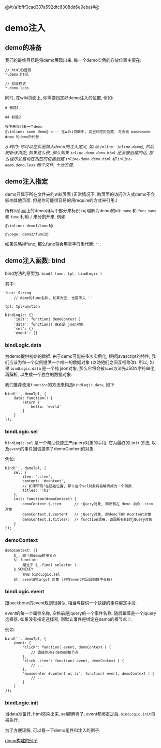 @#:{a1bfff3cad307a592dfc8308dd6e9eba}#@
# demo注入

## demo的准备

我们的最终目标是将demo展现出来. 每一个demo实例的存放位置主要在:

    // html和逻辑
    *.demo.html
    
    // 存放样式
    *.demo.less

同时, 在wiki页面上, 你需要指定好demo注入的位置, 例如:

```
# 标题1

## 标题2

接下来我们看一个demo
@\inline: some demo@ <--- 在wiki页面中, 这里相应的位置, 将会被 name=some demo 的demo所代替.
```

*小窍门: 你可以在页面加入demo的注入定义, 如: `@\inline: inline-demo@`, 然后刷新该页面, 如果这么做, 那么如果 `inline-demo.demo.html`
还没被创建的话, 那么程序会自动在相应的位置创建 `inline-demo.demo.html` 和 `inline-demo.demo.less` 两个文件, 十分方便.*
    
## demo注入指定    

demo只属于所在文件夹的wiki页面 (正常情况下, 跨页面的访问注入式demo不会影响其他页面. 但是你可能很容易的用require的方式来引用.)

所有同页面上的demo用两个部分来标识 (可理解为demo的id): `name` 和 `func`
`name` 和 `func` 利用 `/` 来分割开来, 例如:

```
@\inline: demo1/func1@

@\page: demo2/func2@
```

如果忽略掉func, 那么func将会用空字符串代替: `''`.

## demo注入函数: bind

bind方法的原型为: `bind( func, tpl, bindLogic )`

其中:

```
func: String 
    // demo的func名称, 如果为空, 也要传入 ''

tpl: tplFunction  

bindLogic: {}
    'init': function( demoContext )
    'data': function() 或者是 json对象
    'sel': {}
    'event': {}
```

### bindLogic.data

为demo提供初始的数据. 由于demo可能被多次实例化, 根据javascript的特性, 我们应该为每一个实例提供一个唯一的数据对象 (以防他们之间互相修改).
所以, 如果 `bindLogic.data` 是一个纯 json对象, 那么它将会被`bind`方法先JSON字符串化, 再解析, 以生成一个独立的数据对象.

我们推荐使用`function`的方法来构造`bindLogic.data`, 如下:

```
bind('', demoTpl, {
    data: function() {
        return {
            hello: 'world'
        }
    }
});
```

### bindLogic.sel

`bindLogic.sel` 是一个帮助快速生产jquery对象的手段. 它为最终的 `init` 方法, 以及`event`的事件回调提供了demoContext的对象.

例如:

```
bind('', demoTpl, {
    sel: {
        item: '.item',
        content: '#content',
        // 如果带有!在起始位置, 那么这个sel对象将被解析成为一个函数.
        titles: '!h1'
    },
    init: function(demoContext) {
        demoContext.$.item      // jQuery对象, 即所有在 demo 中的 .item 对象
        demoContext.$.content   // jQuery对象, 即demo下的 #content对象
        demoContext.$.titles()  // function调用, 返回所有h1的jQuery对象
    }
});
```

### demoContext

```
demoContext: {}
    $_: 即当前demo的根节点
    $: function
        相当于 $_.find( selector )
    $.SOMEKEY
        参阅 bindLogic.sel
    $t: event的target 对象 (只在event的回调函数中会有)
```
        

### bindLogic.event

跟backbone的event规则很类似, 相当与提供一个快捷的事件绑定手段. 

event的每一个属性名称, 空格前是jquery的一个事件名称, 随后跟着是一个jquery选择器. 
如果没有指定选择器, 则默认事件是绑定在demo的根节点上.

例如:

```
bind('', demoTpl, {
    event: {
        'click': function( event, demoContext ) {
            // 直接作用于demo的根节点
        },
        'click .item': function( event, demoContext ) {
            // ...
        },
        'mouseenter #content ul li': function( event, demoContext ) {
            // ...
        }
    }
});
```

### bindLogic.init

当data准备好, html渲染出来, sel都解析了, event都绑定之后, `bindLogic.init`将被执行.

为了方便理解, 可以看一下demo组件和注入的例子:

[demo构建的例子](../demo-example/index)






